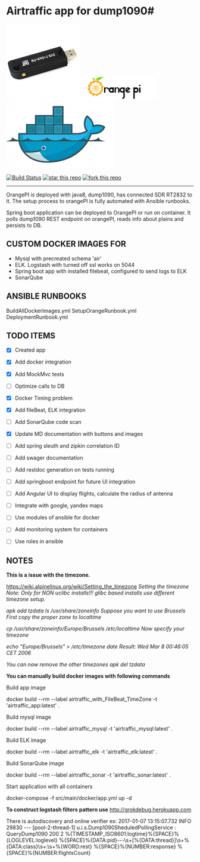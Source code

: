 # Airtraffic app for dump1090#

![SDR logo](https://github.com/tsypuk/airtraffic/blob/master/config/img/sdr.jpg)
![Orange PI logo](https://github.com/tsypuk/airtraffic/blob/master/config/img/orangepi.png)
![Docker logo](https://github.com/tsypuk/airtraffic/blob/master/config/img/docker.png)

[![Build Status](https://travis-ci.org/tsypuk/airtraffic.svg?branch=master)](https://travis-ci.org/tsypuk/airtraffic)
[![star this repo](http://githubbadges.com/star.svg?user=tsypuk&repo=airtraffic&style=default)](https://github.com/tsypuk/airtraffic)
[![fork this repo](http://githubbadges.com/fork.svg?user=tsypuk&repo=airtraffic&style=default)](https://github.com/tsypuk/airtraffic/fork)

---
OrangePI is deployed with java8, dump1090, has connected SDR RT2832 to it. 
The setup process to orangePI is fully automated with Ansible runbooks.

Spring boot application can be deployed to OrangePI or run on container. It polls dump1090 REST endpoint on orangePI, reads info about plains and persists to DB.  

## CUSTOM DOCKER IMAGES FOR
<ul>
<li>Mysql with precreated schema 'air'</li>
<li>ELK. Logstash with turned off ssl works on 5044</li>
<li>Spring boot app with installed filebeat, configured to send logs to ELK</li>
<li>SonarQube</li>
</ul>

## ANSIBLE RUNBOOKS

BuildAllDockerImages.yml
SetupOrangeRunbook.yml
DeploymentRunbook.yml

## TODO ITEMS

- [x] Created app
- [x] Add docker integration
- [x] Add MockMvc tests
- [ ] Optimize calls to DB
- [x] Docker Timing problem
- [x] Add fileBeat, ELK integration
- [ ] Add SonarQube code scan
- [x] Update MD documentation with buttons and images
- [ ] Add spring sleuth and zipkin correlation ID
- [ ] Add swager documentation
- [ ] Add restdoc generation on tests running
- [ ] Add springboot endpoint for future UI integration
- [ ] Add Angular UI to display flights, calculate the radius of antenna
- [ ] Integrate with google, yandex maps
- [ ] Use modules of ansible for docker
- [ ] Add monitoring system for containers
- [ ] Use roles in ansible


## NOTES

__This is a issue with the timezone.__

https://wiki.alpinelinux.org/wiki/Setting_the_timezone
_Setting the timezone
Note: Only for NON uclibc installs!!!
glibc based installs use different timezone setup._

_apk add tzdata
ls /usr/share/zoneinfo
Suppose you want to use Brussels First copy the proper zone to localtime_

_cp /usr/share/zoneinfo/Europe/Brussels /etc/localtime
Now specify your timezone_

_echo "Europe/Brussels" >  /etc/timezone
date
Result: Wed Mar 8 00:46:05 CET 2006_

_You can now remove the other timezones
apk del tzdata_

__You can manually build docker images with following commands__ 

Build app image

docker build --rm --label airtraffic_with_FileBeat_TimeZone -t 'airtraffic_app:latest' .

Build mysql image

docker build --rm --label airtraffic_mysql -t 'airtraffic_mysql:latest' .

Build ELK image

docker build --rm --label airtraffic_elk -t 'airtraffic_elk:latest' .

Build SonarQube image

docker build --rm --label airtraffic_sonar -t 'airtraffic_sonar:latest' .

Start application with all containers

docker-compose -f src/main/docker/app.yml up -d

__To construct logstash filters pattern use__ 
http://grokdebug.herokuapp.com

There is autodiscovery and online verifier
ex:
2017-01-07 13:15:07.732  INFO 29830 --- [pool-2-thread-1] u.i.s.Dump1090SheduledPollingService     : QueryDump1090 200 2
%{TIMESTAMP_ISO8601:logtime}%{SPACE}%{LOGLEVEL:loglevel} %{SPACE}%{DATA:pid}---\s+\[%{DATA:thread}\]\s+%{DATA:class}\s+:\s+%{WORD:rest} %{SPACE}%{NUMBER:response} %{SPACE}%{NUMBER:flightsCount}